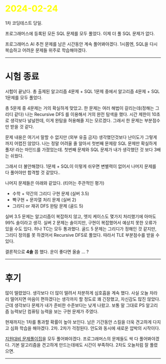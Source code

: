 # <span style="color:yellow">2024-02-24</span>

1차 코딩테스트 당일.

프로그래머스에 등록된 모든 SQL 문제를 모두 풀었다.
이제 더 풀 SQL 문제가 없다.

프로그래머스 AI 추천 문제를 남은 시간동안 계속 풀어봐야겠다.
1시쯤엔, SQL을 다시 복습하고 어려운 문제들 위주로 학습해야겠다.


- - -


# 시험 종료

시험이 끝났다.
총 출제된 알고리즘 4문제 + SQL 1문제 중에서
알고리즘 4문제 + SQL 1문제를 모두 풀었다.

총 5문제 중 4문제는 거의 확실하게 맞았고.
한 문제는 여러 해법이 갈리는데(정해는 그리디 같다) 나는 Recursive DFS 를 이용해서 거의 완전 탐색을 했다.
시간 제한이 10초로 생각보다 널널한데, 이게 완탐을 허용해줄 지는 모르겠다. 그래서 한 문제는 부분점수만 받을 것 같다.

문제 내용은 여기서 말할 수 없지만 (외부 유출 금지)
생각했던것보다 난이도가 그렇게까지 어렵진 않았다. 나는 정말 어려울 줄 알아서 첫번째 문제랑 SQL 문제만 확실하게 풀자! 라는 마인드를 가졌었는데. 첫번째 문제와 SQL 문제가 내가 생각했던 것 보다 3배는 쉬웠다.

그래서 더 불안해졌다. 1문제 + SQL이 이렇게 쉬우면 변별력이 없어서 나머지 문제를 다 풀어야만 합격할 것 같았다..

나머지 문제들은 아래와 같았다. (티어는 주관적인 평가)

- 수학 + 약간의 그리디 구현 문제 (실버 3.5)
- 빡구현 + 문자열 처리 문제 (실버 2)
- 그리디 or 재귀 DFS 완탐 문제 (골드 5)


실버 3.5 문제는 알고리즘이 복잡하지 않고, 엣지 케이스도 몇가지 처리했기에 아마도 99% 솔이라고 생각.
실버 2 문제는 솔이지만, 구현이 복잡했어서 예상치 못한 오류가 있을 수도 있다. 허나 TC는 모두 통과했다.
골드 5 문제는 그리디가 정해인 것 같지만, 그리디 정의를 못 하겠어서 Recursive DFS로 풀었다. 따라서 TLE 부분점수를 받을 수 있다.


결론적으로 **4솔** 쯤 했다. 운이 좋다면 올솔 ... ?



- - -


# 후기

많이 떨렸었다. 생각보다 더 많이 떨려서 차분하게 심호흡을 계속 했다.
사실 오늘 차라리 떨어지면 마음이 편하겠다는 생각까지 할 정도로 꽤 긴장했고, 자신감도 많진 않았다.
근데 생각보다 문제가 내가 준비한 수준보다는 낮게 나왔고. 보통 말 그대로 PS 알고리즘 능력보단 컴퓨팅 능력을 보는 구현 문제가 주였다.

현재까지는 1차를 통과할 확률이 높아 보인다. 남은 기간동안 스킬을 더욱 견고하게 다지고 심화 학습을 해야겠다.
2차. 2차가 걱정된다. 안도와 동시에 새로운 압박의 시작이다\.

[지원대비 문제풀이집](https://www.acmicpc.net/workbook/view/10475)을 모두 풀어봐야겠다.
프로그래머스의 문제들도 싹 다 풀어봐야겠다.
기본 알고리즘을 견고하게 만드는데에도 시간이 부족하다. 2차도 오늘처럼 잘 풀렸으면.




- - -

